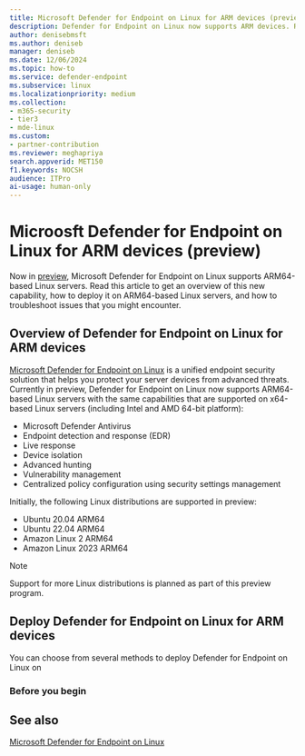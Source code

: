 ```yaml
---
title: Microsoft Defender for Endpoint on Linux for ARM devices (preview)
description: Defender for Endpoint on Linux now supports ARM devices. Read this article to learn more.            
author: denisebmsft
ms.author: deniseb
manager: deniseb 
ms.date: 12/06/2024
ms.topic: how-to
ms.service: defender-endpoint
ms.subservice: linux
ms.localizationpriority: medium 
ms.collection: 
- m365-security
- tier3
- mde-linux
ms.custom: 
- partner-contribution
ms.reviewer: meghapriya
search.appverid: MET150
f1.keywords: NOCSH 
audience: ITPro
ai-usage: human-only
---
```


# Microosft Defender for Endpoint on Linux for ARM devices (preview)

Now in [preview](../defender-xdr/preview.md), Microsoft Defender for Endpoint on Linux supports ARM64-based Linux servers. Read this article to get an overview of this new capability, how to deploy it on ARM64-based Linux servers, and how to troubleshoot issues that you might encounter.

## Overview of Defender for Endpoint on Linux for ARM devices

[Microsoft Defender for Endpoint on Linux](microsoft-defender-endpoint-linux.md) is a unified endpoint security solution that helps you protect your server devices from advanced threats. Currently in preview, Defender for Endpoint on Linux now supports ARM64-based Linux servers with the same capabilities that are supported on x64-based Linux servers (including Intel and AMD 64-bit platform): 

- Microsoft Defender Antivirus
- Endpoint detection and response (EDR)
- Live response
- Device isolation
- Advanced hunting
- Vulnerability management
- Centralized policy configuration using security settings management

Initially, the following Linux distributions are supported in preview:

- Ubuntu 20.04 ARM64
- Ubuntu 22.04 ARM64
- Amazon Linux 2 ARM64
- Amazon Linux 2023 ARM64

> [!NOTE]
> Support for more Linux distributions is planned as part of this preview program.

## Deploy Defender for Endpoint on Linux for ARM devices

You can choose from several methods to deploy Defender for Endpoint on Linux on 

### Before you begin

## See also

[Microsoft Defender for Endpoint on Linux](microsoft-defender-endpoint-linux.md)